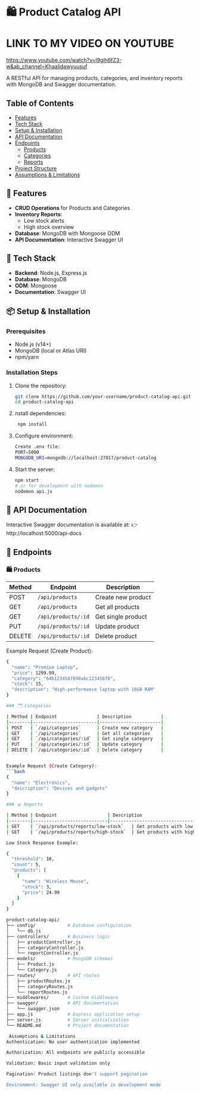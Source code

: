 # 🛍️ Product Catalog API

# LINK TO MY VIDEO ON YOUTUBE
https://www.youtube.com/watch?v=l9glh6fZ3-w&ab_channel=Khaalidawyuusuf

A RESTful API for managing products, categories, and inventory reports with MongoDB and Swagger documentation.



## Table of Contents
- [Features](#-features)
- [Tech Stack](#-tech-stack)
- [Setup & Installation](#-setup--installation)
- [API Documentation](#-api-documentation)
- [Endpoints](#-endpoints)
  - [Products](#-products)
  - [Categories](#-categories)
  - [Reports](#-reports)
- [Project Structure](#-project-structure)
- [Assumptions & Limitations](#-assumptions--limitations)

## 🚀 Features

- **CRUD Operations** for Products and Categories
- **Inventory Reports**:
  - Low stock alerts
  - High stock overview
- **Database**: MongoDB with Mongoose ODM
- **API Documentation**: Interactive Swagger UI

## 🧰 Tech Stack

- **Backend**: Node.js, Express.js
- **Database**: MongoDB
- **ODM**: Mongoose
- **Documentation**: Swagger UI

## 📦 Setup & Installation

### Prerequisites
- Node.js (v14+)
- MongoDB (local or Atlas URI)
- npm/yarn

### Installation Steps
1. Clone the repository:
   ```bash
   git clone https://github.com/your-username/product-catalog-api.git
   cd product-catalog-api

2. nstall dependencies:
   ```bash
    npm install

3. Configure environment:
    ``` bash
    Create .env file:
    PORT=5000
    MONGODB_URI=mongodb://localhost:27017/product-catalog

4. Start the server:
    ```bash
    npm start
    # or for development with nodemon
    nodemon api.js


## 📘 API Documentation
Interactive Swagger documentation is available at:
👉 http://localhost:5000/api-docs

## 📌 Endpoints

### 🛍️ Products

| Method | Endpoint             | Description         |
|--------|----------------------|---------------------|
| POST   | `/api/products`      | Create new product  |
| GET    | `/api/products`      | Get all products    |
| GET    | `/api/products/:id`  | Get single product  |
| PUT    | `/api/products/:id`  | Update product      |
| DELETE | `/api/products/:id`  | Delete product      |

Example Request (Create Product):
```bash
{
  "name": "Premium Laptop",
  "price": 1299.99,
  "category": "64b1234567890abc12345678",
  "stock": 15,
  "description": "High-performance laptop with 16GB RAM"
}

### 🗂️ Categories

| Method | Endpoint               | Description           |
|--------|------------------------|-----------------------|
| POST   | `/api/categories`      | Create new category   |
| GET    | `/api/categories`      | Get all categories    |
| GET    | `/api/categories/:id`  | Get single category   |
| PUT    | `/api/categories/:id`  | Update category       |
| DELETE | `/api/categories/:id`  | Delete category       |


Example Request (Create Category):
```bash 
{
  "name": "Electronics",
  "description": "Devices and gadgets"
}

### 📊 Reports

| Method | Endpoint                   | Description                      |
|--------|----------------------------|----------------------------------|
| GET    | `/api/products/reports/low-stock`   | Get products with low inventory  |
| GET    | `/api/products/reports/high-stock`  | Get products with high inventory |

Low Stock Response Example:

{
  "threshold": 10,
  "count": 5,
  "products": [
    {
      "name": "Wireless Mouse",
      "stock": 3,
      "price": 24.99
    }
  ]
}

product-catalog-api/
├── config/            # Database configuration
│   └── db.js
├── controllers/       # Business logic
│   ├── productController.js
│   ├── categoryController.js
│   └── reportController.js
├── models/            # MongoDB schemas
│   ├── Product.js
│   └── Category.js
├── routes/            # API routes
│   ├── productRoutes.js
│   ├── categoryRoutes.js
│   └── reportRoutes.js
├── middlewares/       # Custom middleware
├── swagger/           # API documentation
│   └── swagger.json
├── app.js             # Express application setup
├── server.js          # Server initialization
└── README.md          # Project documentation

 Assumptions & Limitations
Authentication: No user authentication implemented

Authorization: All endpoints are publicly accessible

Validation: Basic input validation only

Pagination: Product listings don't support pagination

Environment: Swagger UI only available in development mode